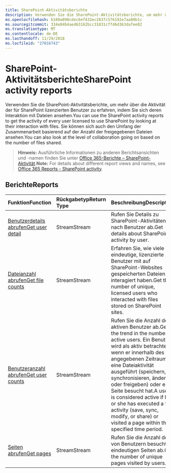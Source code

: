 ```yaml
---
title: SharePoint-Aktivitätsberichte
description: Verwenden Sie die SharePoint-Aktivitätsberichte, um mehr über die Aktivität der für SharePoint lizenzierten Benutzer zu erfahren, indem Sie sich deren Interaktion mit Dateien ansehen. Sie können sich auch den Umfang der Zusammenarbeit basierend auf der Anzahl der freigegebenen Dateien ansehen.
ms.openlocfilehash: b180a098cdec6ef432ec2837c576192e7aa80b1c
ms.sourcegitcommit: 334e84b4aed63162bcc31831cffd6d363dafee02
ms.translationtype: MT
ms.contentlocale: de-DE
ms.lasthandoff: 11/29/2018
ms.locfileid: "27016743"
---
```

# <a name="sharepoint-activity-reports"></a><span data-ttu-id="9ecab-104">SharePoint-Aktivitätsberichte</span><span class="sxs-lookup"><span data-stu-id="9ecab-104">SharePoint activity reports</span></span>

<span data-ttu-id="9ecab-105">Verwenden Sie die SharePoint-Aktivitätsberichte, um mehr über die Aktivität der für SharePoint lizenzierten Benutzer zu erfahren, indem Sie sich deren Interaktion mit Dateien ansehen.</span><span class="sxs-lookup"><span data-stu-id="9ecab-105">You can use the SharePoint activity reports to get the activity of every user licensed to use SharePoint by looking at their interaction with files.</span></span> <span data-ttu-id="9ecab-106">Sie können sich auch den Umfang der Zusammenarbeit basierend auf der Anzahl der freigegebenen Dateien ansehen.</span><span class="sxs-lookup"><span data-stu-id="9ecab-106">You can also look at the level of collaboration going on based on the number of files shared.</span></span>

> <span data-ttu-id="9ecab-107">**Hinweis:** Ausführliche Informationen zu anderen Berichtsansichten und -namen finden Sie unter [Office 365-Berichte – SharePoint-Aktivität](https://support.office.com/client/SharePoint-activity-a91c958f-1279-499d-9959-12f0de08dc8f).</span><span class="sxs-lookup"><span data-stu-id="9ecab-107">**Note:** For details about different report views and names, see [Office 365 Reports - SharePoint activity](https://support.office.com/client/SharePoint-activity-a91c958f-1279-499d-9959-12f0de08dc8f).</span></span>

## <a name="reports"></a><span data-ttu-id="9ecab-108">Berichte</span><span class="sxs-lookup"><span data-stu-id="9ecab-108">Reports</span></span>

| <span data-ttu-id="9ecab-109">Funktion</span><span class="sxs-lookup"><span data-stu-id="9ecab-109">Function</span></span>                                 | <span data-ttu-id="9ecab-110">Rückgabetyp</span><span class="sxs-lookup"><span data-stu-id="9ecab-110">Return Type</span></span> | <span data-ttu-id="9ecab-111">Beschreibung</span><span class="sxs-lookup"><span data-stu-id="9ecab-111">Description</span></span>                              |
| :--------------------------------------- | :---------- | :--------------------------------------- |
| [<span data-ttu-id="9ecab-112">Benutzerdetails abrufen</span><span class="sxs-lookup"><span data-stu-id="9ecab-112">Get user detail</span></span>](../api/reportroot-getsharepointactivityuserdetail.md) | <span data-ttu-id="9ecab-113">Stream</span><span class="sxs-lookup"><span data-stu-id="9ecab-113">Stream</span></span>      | <span data-ttu-id="9ecab-114">Rufen Sie Details zu SharePoint-Aktivitäten nach Benutzer ab.</span><span class="sxs-lookup"><span data-stu-id="9ecab-114">Get details about SharePoint activity by user.</span></span> |
| [<span data-ttu-id="9ecab-115">Dateianzahl abrufen</span><span class="sxs-lookup"><span data-stu-id="9ecab-115">Get file counts</span></span>](../api/reportroot-getsharepointactivityfilecounts.md) | <span data-ttu-id="9ecab-116">Stream</span><span class="sxs-lookup"><span data-stu-id="9ecab-116">Stream</span></span>      | <span data-ttu-id="9ecab-117">Erfahren Sie, wie viele eindeutige, lizenzierte Benutzer mit auf SharePoint-Websites gespeicherten Dateien interagiert haben.</span><span class="sxs-lookup"><span data-stu-id="9ecab-117">Get the number of unique, licensed users who interacted with files stored on SharePoint sites.</span></span> |
| [<span data-ttu-id="9ecab-118">Benutzeranzahl abrufen</span><span class="sxs-lookup"><span data-stu-id="9ecab-118">Get user counts</span></span>](../api/reportroot-getsharepointactivityusercounts.md) | <span data-ttu-id="9ecab-119">Stream</span><span class="sxs-lookup"><span data-stu-id="9ecab-119">Stream</span></span>      | <span data-ttu-id="9ecab-120">Rufen Sie die Anzahl der aktiven Benutzer ab.</span><span class="sxs-lookup"><span data-stu-id="9ecab-120">Get the trend in the number of active users.</span></span> <span data-ttu-id="9ecab-121">Ein Benutzer wird als aktiv betrachtet, wenn er innerhalb des angegebenen Zeitraums eine Dateiaktivität ausgeführt (speichern, synchronisieren, ändern oder freigeben) oder eine Seite besucht hat.</span><span class="sxs-lookup"><span data-stu-id="9ecab-121">A user is considered active if he or she has executed a file activity (save, sync, modify, or share) or visited a page within the specified time period.</span></span> |
| [<span data-ttu-id="9ecab-122">Seiten abrufen</span><span class="sxs-lookup"><span data-stu-id="9ecab-122">Get pages</span></span>](../api/reportroot-getsharepointactivitypages.md) | <span data-ttu-id="9ecab-123">Stream</span><span class="sxs-lookup"><span data-stu-id="9ecab-123">Stream</span></span>      | <span data-ttu-id="9ecab-124">Rufen Sie die Anzahl der von Benutzern besuchten eindeutigen Seiten ab.</span><span class="sxs-lookup"><span data-stu-id="9ecab-124">Get the number of unique pages visited by users.</span></span> |
